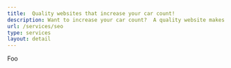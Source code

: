 ```yaml
---
title:  Quality websites that increase your car count!
description: Want to increase your car count?  A quality website makes sure your potential customers find you when they are looking for their next repair.
url: /services/seo
type: services
layout: detail
---
```


Foo
